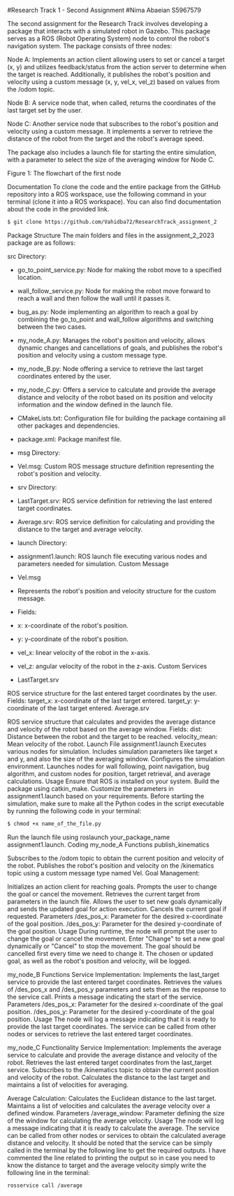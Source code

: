 #Research Track 1 - Second Assignment
#Nima Abaeian S5967579

The second assignment for the Research Track involves developing a package that interacts with a simulated robot in Gazebo. This package serves as a ROS (Robot Operating System) node to control the robot's navigation system. The package consists of three nodes:

Node A: Implements an action client allowing users to set or cancel a target (x, y) and utilizes feedback/status from the action server to determine when the target is reached. Additionally, it publishes the robot's position and velocity using a custom message (x, y, vel_x, vel_z) based on values from the /odom topic.

Node B: A service node that, when called, returns the coordinates of the last target set by the user.

Node C: Another service node that subscribes to the robot's position and velocity using a custom message. It implements a server to retrieve the distance of the robot from the target and the robot's average speed.

The package also includes a launch file for starting the entire simulation, with a parameter to select the size of the averaging window for Node C.


Figure 1: The flowchart of the first node

Documentation
To clone the code and the entire package from the GitHub repository into a ROS workspace, use the following command in your terminal (clone it into a ROS workspace). You can also find documentation about the code in the provided link.

```bash
$ git clone https://github.com/Vahidba72/ResearchTrack_assignment_2
```
Package Structure
The main folders and files in the assignment_2_2023 package are as follows:

src Directory:

- go_to_point_service.py: Node for making the robot move to a specified location.
- wall_follow_service.py: Node for making the robot move forward to reach a wall and then follow the wall until it passes it.
- bug_as.py: Node implementing an algorithm to reach a goal by combining the go_to_point and wall_follow algorithms and switching between the two cases.
- my_node_A.py: Manages the robot's position and velocity, allows dynamic changes and cancellations of goals, and publishes the robot's position and velocity using a custom message type.
- my_node_B.py: Node offering a service to retrieve the last target coordinates entered by the user.
- my_node_C.py: Offers a service to calculate and provide the average distance and velocity of the robot based on its position and velocity information and the window defined in the launch file.
- CMakeLists.txt: Configuration file for building the package containing all other packages and dependencies.
- package.xml: Package manifest file.
- msg Directory:

- Vel.msg: Custom ROS message structure definition representing the robot's position and velocity.
- srv Directory:

- LastTarget.srv: ROS service definition for retrieving the last entered target coordinates.
- Average.srv: ROS service definition for calculating and providing the distance to the target and average velocity.
- launch Directory:

- assignment1.launch: ROS launch file executing various nodes and parameters needed for simulation.
Custom Message
- Vel.msg
- Represents the robot's position and velocity structure for the custom message.
- Fields:
- x: x-coordinate of the robot's position.
- y: y-coordinate of the robot's position.
- vel_x: linear velocity of the robot in the x-axis.
- vel_z: angular velocity of the robot in the z-axis.
Custom Services
- LastTarget.srv

ROS service structure for the last entered target coordinates by the user.
Fields:
target_x: x-coordinate of the last target entered.
target_y: y-coordinate of the last target entered.
Average.srv

ROS service structure that calculates and provides the average distance and velocity of the robot based on the average window.
Fields:
dist: Distance between the robot and the target to be reached.
velocity_mean: Mean velocity of the robot.
Launch File
assignment1.launch
Executes various nodes for simulation.
Includes simulation parameters like target x and y, and also the size of the averaging window.
Configures the simulation environment.
Launches nodes for wall following, point navigation, bug algorithm, and custom nodes for position, target retrieval, and average calculations.
Usage
Ensure that ROS is installed on your system.
Build the package using catkin_make.
Customize the parameters in assignment1.launch based on your requirements.
Before starting the simulation, make sure to make all the Python codes in the script executable by running the following code in your terminal:
```bash
$ chmod +x name_of_the_file.py
```
Run the launch file using roslaunch your_package_name assignment1.launch.
Coding
my_node_A
Functions
publish_kinematics

Subscribes to the /odom topic to obtain the current position and velocity of the robot.
Publishes the robot's position and velocity on the /kinematics topic using a custom message type named Vel.
Goal Management:

Initializes an action client for reaching goals.
Prompts the user to change the goal or cancel the movement.
Retrieves the current target from parameters in the launch file.
Allows the user to set new goals dynamically and sends the updated goal for action execution.
Cancels the current goal if requested.
Parameters
/des_pos_x: Parameter for the desired x-coordinate of the goal position.
/des_pos_y: Parameter for the desired y-coordinate of the goal position.
Usage
During runtime, the node will prompt the user to change the goal or cancel the movement. Enter "Change" to set a new goal dynamically or "Cancel" to stop the movement. The goal should be cancelled first every time we need to change it. The chosen or updated goal, as well as the robot's position and velocity, will be logged.

my_node_B
Functions
Service Implementation:
Implements the last_target service to provide the last entered target coordinates.
Retrieves the values of /des_pos_x and /des_pos_y parameters and sets them as the response to the service call.
Prints a message indicating the start of the service.
Parameters
/des_pos_x: Parameter for the desired x-coordinate of the goal position.
/des_pos_y: Parameter for the desired y-coordinate of the goal position.
Usage
The node will log a message indicating that it is ready to provide the last target coordinates. The service can be called from other nodes or services to retrieve the last entered target coordinates.

my_node_C
Functionality
Service Implementation:
Implements the average service to calculate and provide the average distance and velocity of the robot.
Retrieves the last entered target coordinates from the last_target service.
Subscribes to the /kinematics topic to obtain the current position and velocity of the robot.
Calculates the distance to the last target and maintains a list of velocities for averaging.

Average Calculation:
Calculates the Euclidean distance to the last target.
Maintains a list of velocities and calculates the average velocity over a defined window.
Parameters
/average_window: Parameter defining the size of the window for calculating the average velocity.
Usage
The node will log a message indicating that it is ready to calculate the average. The service can be called from other nodes or services to obtain the calculated average distance and velocity. It should be noted that the service can be simply called in the terminal by the following line to get the required outputs. I have commented the line related to printing the output so in case you need to know the distance to target and the average velocity simply write the following line in the terminal:


```bash
rosservice call /average

```







